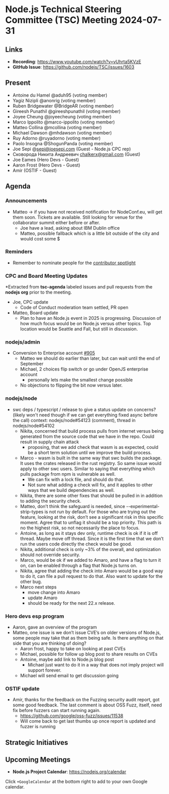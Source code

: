 # Node.js Technical Steering Committee (TSC) Meeting 2024-07-31

## Links

* **Recording**:  <https://www.youtube.com/watch?v=vUhrta5KVzE>
* **GitHub Issue**: <https://github.com/nodejs/TSC/issues/1603>

## Present

* Antoine du Hamel @aduh95 (voting member)
* Yagiz Nizipli @anonrig (voting member)
* Ruben Bridgewater @BridgeAR (voting member)
* Gireesh Punathil @gireeshpunathil (voting member)
* Joyee Cheung @joyeecheung (voting member)
* Marco Ippolito @marco-ippolito (voting member)
* Matteo Collina @mcollina (voting member)
* Michael Dawson @mhdawson (voting member)
* Ruy Adorno @ruyadorno (voting member)
* Paolo Insogna @ShogunPanda (voting member)
* Joe Sepi @<sepi@joesepi.com> (Guest - Node.js CPC rep)
* Сковорода Никита Андреевич <chalkerx@gmail.com> (Guest)
* Joe Eames (Hero Devs - Guest)
* Aaron Frost (Hero Devs - Guest)
* Amir (OSTIF - Guest)

## Agenda

### Announcements

* Matteo -> if you have not received notification for NodeConf.eu, will get them soon. Tickets are available. Still looking for venue for the collaborator summit either before or after.
  * Joe have a lead, asking about IBM Dublin office
  * Matteo, possible fallback which is a little bit outside of the city and would cost some $

### Reminders

* Remember to nominate people for the [contributor spotlight](https://github.com/nodejs/node/blob/main/doc/contributing/reconizing-contributors.md#bi-monthly-contributor-spotlight)

### CPC and Board Meeting Updates

*Extracted from **tsc-agenda** labeled issues and pull requests from the **nodejs org** prior to the meeting.

* Joe, CPC update
  * Code of Conduct moderation team settled, PR open
* Matteo, Board update
  * Plan to have an Node.js event in 2025 is progressing.  Discussion of how much focus would
    be on Node.js versus other topics. Top location would be Seattle and Fall, but still in
    discussion.

### nodejs/admin

* Conversion to Enterprise account [#905](https://github.com/nodejs/admin/issues/905)
  * Matteo we should do earlier than later, but can wait until the end of September
  * Michael, 2 choices flip switch or go under OpenJS enterprise account
    * personally lets make the smallest change possible
  * No objections to flipping the bit now versus later.

### nodejs/node

* swc deps / typescript / release to give a status update on concerns?
(likely won't need though if we can get everything fixed async before the call)
context: nodejs/node#54123 (comment), thread in nodejs/node#54102
  * Nikita, concerned that build process pulls from internet versus being generated from the
    source code that we have in the repo. Could result in supply chain attack
    * proposing, that we add check that wasm is as expected, could be a short term solution until
      we improve the build process.
  * Marco - wasm is built in the same way that swc builds the package. It uses the crates
    released in the rust registry. So same issue would apply to other swc users. Similar to saying
    that everything which pulls package from npm is vulnerable as well.
    * We can fix with a lock file, and should do that.
    * Not sure what adding a check will fix, and it applies to other ways that we build
      dependencies as well.
  * Nikita, there are some other fixes that should be pulled in in addition to adding the security
    check.
  * Matteo, don’t think the safeguard is needed, since --experimental-strip-types is not run by
    default. For those who are trying out the feature, looking at the risk, don’t see a significant risk
    in this specific moment. Agree that to unflag it should be a top priority. This path is no the
    highest risk, so not necessarily the place to focus.
  * Antoine, as long as it stays dev only, runtime check is ok if it is off thread. Maybe move off
    thread. Since it is the first time that we don’t run the users code directly the check would be
    good.
  * Nikita, additional check is only ~3% of the overall, and optimization should not override
    security.
  * Marco, would be ok if we added to Amaro, and have a flag to turn it on, can be enabled
    through a flag that Node.js turns on.
  * Nikita, agree that adding the check into Amaro would be a good way to do it, can file a pull
    request to do that. Also want to update for the other bug.
  * Marco next steps
    * move change into Amaro
    * update Amaro
    * should be ready for the next 22.x release.

### Hero devs esp program

* Aaron, gave an overview of the program
* Matteo, one issue is we don’t issue CVE’s on older versions of Node.js, some people may take
  that as them being safe. Is there anything on that side that you are thinking of doing?
  * Aaron frost, happy to take on looking at past CVEs
  * Michael, possible for follow up blog post to share results on CVEs
  * Antoine, maybe add link to Node.js blog post
    * Michael just want to do it in a way that does not imply project will support forever.
  * Michael will send email to get discussion going

### OSTIF update

* Amir, thanks for the feedback on the Fuzzing security audit report, got some good feedback.
  The last comment is about OSS Fuzz, itself, need fix before fuzzers can start running again.
  * <https://github.com/google/oss-fuzz/issues/11538>
  * Will come back to get last thumbs up once report is updated and fuzzer is running

## Strategic Initiatives

## Upcoming Meetings

* **Node.js Project Calendar**: <https://nodejs.org/calendar>

Click `+GoogleCalendar` at the bottom right to add to your own Google calendar.
